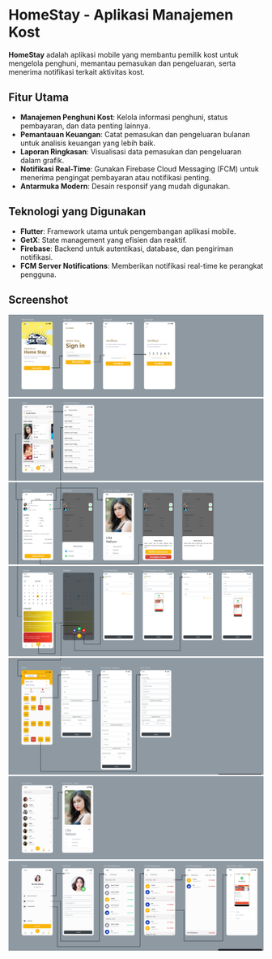 # HomeStay - Aplikasi Manajemen Kost

**HomeStay** adalah aplikasi mobile yang membantu pemilik kost untuk mengelola penghuni, memantau pemasukan dan pengeluaran, serta menerima notifikasi terkait aktivitas kost.

## Fitur Utama
- **Manajemen Penghuni Kost**: Kelola informasi penghuni, status pembayaran, dan data penting lainnya.
- **Pemantauan Keuangan**: Catat pemasukan dan pengeluaran bulanan untuk analisis keuangan yang lebih baik.
- **Laporan Ringkasan**: Visualisasi data pemasukan dan pengeluaran dalam grafik.
- **Notifikasi Real-Time**: Gunakan Firebase Cloud Messaging (FCM) untuk menerima pengingat pembayaran atau notifikasi penting.
- **Antarmuka Modern**: Desain responsif yang mudah digunakan.

## Teknologi yang Digunakan
- **Flutter**: Framework utama untuk pengembangan aplikasi mobile.
- **GetX**: State management yang efisien dan reaktif.
- **Firebase**: Backend untuk autentikasi, database, dan pengiriman notifikasi.
- **FCM Server Notifications**: Memberikan notifikasi real-time ke perangkat pengguna.

## Screenshot
![auth.png](assets/docs/auth.png)
![home.png](assets/docs/home.png)
![detail.png](assets/docs/detail.png)
![calender.png](assets/docs/calender.png)
![form.png](assets/docs/form.png)
![penghuni.png](assets/docs/penghuni.png)
![profil.png](assets/docs/profil.png)

<!-- ## Instalasi

### Prasyarat
- **Android** minimal versi 8.0 (Oreo) atau lebih baru.
- **Flutter SDK** versi terbaru.
- Koneksi internet untuk sinkronisasi data dengan Firebase.

### Langkah Instalasi
1. Clone repositori ini:
   ```bash
   git clone https://github.com/username/HomeStay.git -->
